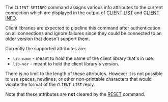 The `CLIENT SETINFO` command assigns various info attributes to the current connection which are displayed in the output of [CLIENT LIST](client-list.md) and [CLIENT INFO](client-info.md).

Client libraries are expected to pipeline this command after authentication on all connections
and ignore failures since they could be connected to an older version that doesn't support them.

Currently the supported attributes are:
* `lib-name` - meant to hold the name of the client library that's in use.
* `lib-ver` - meant to hold the client library's version.

There is no limit to the length of these attributes. However it is not possible to use spaces, newlines, or other non-printable characters that would violate the format of the `CLIENT LIST` reply.

Note that these attributes are **not** cleared by the [RESET](reset.md) command.
